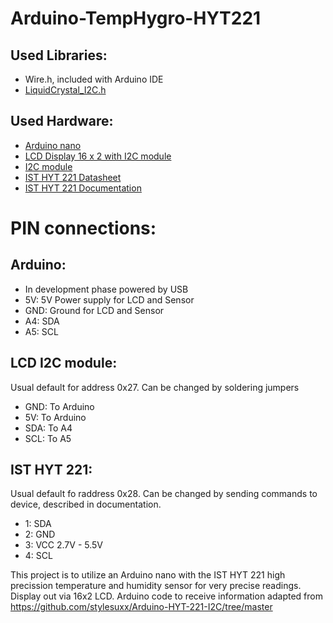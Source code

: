# Arduino-TempHygro-HYT221

## Used Libraries:
- Wire.h, included with Arduino IDE
- [LiquidCrystal_I2C.h](https://www.arduinolibraries.info/libraries/liquid-crystal-i2-c)

## Used Hardware:
- [Arduino nano](Datasheets/Arduino_nano_datasheet.pdf)
- [LCD Display 16 x 2 with I2C module](Datasheets/LCDscreen16x2.pdf)
- [I2C module](Datasheets/I2C_1602_LCD.pdf)
- [IST HYT 221 Datasheet](Datasheets/Datasheet_Digital_humidity_sensor_HYT221_.pdf)
- [IST HYT 221 Documentation](Datasheets/HYT_Documentation.pdf)

# PIN connections:
## Arduino:
-  In development phase powered by USB
-  5V:  5V Power supply for LCD and Sensor
-  GND: Ground for LCD and Sensor
-  A4:  SDA
-  A5:  SCL

## LCD I2C module:
   Usual default for address 0x27. Can be changed by soldering jumpers
-  GND:  To Arduino
-  5V:   To Arduino
-  SDA:  To A4
-  SCL:  To A5

## IST HYT 221:
  Usual default fo raddress 0x28. Can be changed by sending commands to device, described in documentation.
- 1:    SDA
- 2:    GND
- 3:    VCC 2.7V - 5.5V
- 4:    SCL

This project is to utilize an Arduino nano with the IST HYT 221 high precission temperature and humidity 
sensor for very precise readings. Display out via 16x2 LCD. 
Arduino code to receive information adapted from https://github.com/stylesuxx/Arduino-HYT-221-I2C/tree/master
